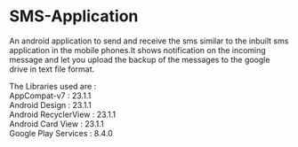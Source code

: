 # SMS-Application
An android application to send and receive the sms similar to the inbuilt sms application in the mobile phones.It shows notification on the incoming message and let you upload the backup of the messages to the google drive in text file format. 

The Libraries used are :</br> 
AppCompat-v7 : 23.1.1</br>
Android Design : 23.1.1</br>
Android RecyclerView : 23.1.1</br>
Android Card View : 23.1.1</br>
Google Play Services : 8.4.0</br>
